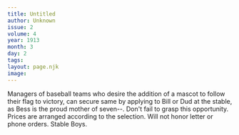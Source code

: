 ```yaml
---
title: Untitled
author: Unknown
issue: 2
volume: 4
year: 1913
month: 3
day: 2
tags:
layout: page.njk
image:
---
```

Managers of baseball teams who desire the addition of a mascot to follow their flag to victory, can secure same by applying to Bill or Dud at the stable, as Bess is the proud mother of seven--. Don't fail to grasp this opportunity. Prices are arranged according to the selection.   Will not honor letter or phone orders. Stable Boys.

